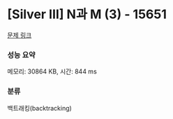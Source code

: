 # [Silver III] N과 M (3) - 15651 

[문제 링크](https://www.acmicpc.net/problem/15651) 

### 성능 요약

메모리: 30864 KB, 시간: 844 ms

### 분류

백트래킹(backtracking)

